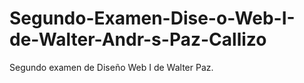 # Segundo-Examen-Dise-o-Web-I-de-Walter-Andr-s-Paz-Callizo
Segundo examen de Diseño Web I de Walter Paz.
